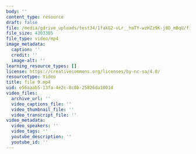 ```yaml
---
body: ''
content_type: resource
draft: false
file: /media/gdrive_uploads/test34/1fakG2-vLr__hoTY-wzHZz9K-j8D_mBqU/file-9.mp4
file_size: 4303305
file_type: video/mp4
image_metadata:
  caption: ''
  credit: ''
  image-alt: ''
learning_resource_types: []
license: https://creativecommons.org/licenses/by-nc-sa/4.0/
resourcetype: Video
title: file 9.mp4
uid: e56aaab5-13fa-4e2c-8c8b-25826da1001d
video_files:
  archive_url: ''
  video_captions_file: ''
  video_thumbnail_file: ''
  video_transcript_file: ''
video_metadata:
  video_speakers: ''
  video_tags: ''
  youtube_description: ''
  youtube_id: ''
---
```

